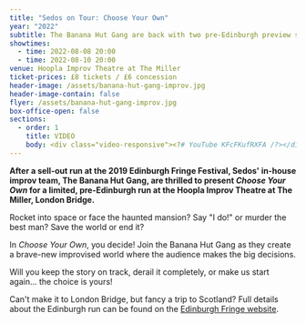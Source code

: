 ```yaml
---
title: "Sedos on Tour: Choose Your Own"
year: "2022"
subtitle: The Banana Hut Gang are back with two pre-Edinburgh preview shows
showtimes:
  - time: 2022-08-08 20:00
  - time: 2022-08-10 20:00
venue: Hoopla Improv Theatre at The Miller
ticket-prices: £8 tickets / £6 concession
header-image: /assets/banana-hut-gang-improv.jpg
header-image-contain: false
flyer: /assets/banana-hut-gang-improv.jpg
box-office-open: false
sections:
  - order: 1
    title: VIDEO
    body: <div class="video-responsive"><?# YouTube KFcFKufRXFA /?></div>
---
```

**After a sell-out run at the 2019 Edinburgh Fringe Festival, Sedos' in-house improv team, The Banana Hut Gang, are thrilled to present *Choose Your Own* for a limited, pre-Edinburgh run at the Hoopla Improv Theatre at The Miller, London Bridge.**

Rocket into space or face the haunted mansion? Say "I do!" or murder the best man? Save the world or end it?

In *Choose Your Own*, you decide! Join the Banana Hut Gang as they create a brave-new improvised world where the audience makes the big decisions.

Will you keep the story on track, derail it completely, or make us start again... the choice is yours!

Can't make it to London Bridge, but fancy a trip to Scotland? Full details about the Edinburgh run can be found on the [Edinburgh Fringe website](https://tickets.edfringe.com/whats-on/choose-your-own).